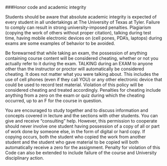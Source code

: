 ###Honor code and academic integrity

Students should be aware that absolute academic integrity is expected of every student in all undertakings at The University of Texas at Tyler. Failure to comply can result in strong university-imposed penalties. Plagiarism (copying the work of others without proper citation), talking during test time, having mobile electronic devices on (cell pones, PDA’s, laptops) during exams are some examples of behavior to be avoided.

Be forewarned that while taking an exam, the possession of anything containing course content will be considered cheating, whether or not you actually refer to it during the exam. TALKING during an EXAM to anyone other than the instructor or proctor will automatically be considered cheating. It does not matter what you were talking about. This includes the use of cell phones (even if they call YOU) or any other electronic device that could be used to record test material. Violation of this policy will be considered cheating and treated accordingly. Penalties for cheating include anything from a zero on the exam or quiz during which the cheating occurred, up to an F for the course in question.

You are encouraged to study together and to discuss information and concepts covered in lecture and the sections with other students. You can give and receive “consulting” help. However, this permission to cooperate should never involve one student having possession of a copy of all or part of work done by someone else, in the form of digital or hard copy. If copying occurs, both the student who copied the work from another student and the student who gave material to be copied will both automatically receive a zero for the assignment. Penalty for violation of this Code can also be extended to include failure of the course and University disciplinary action.

